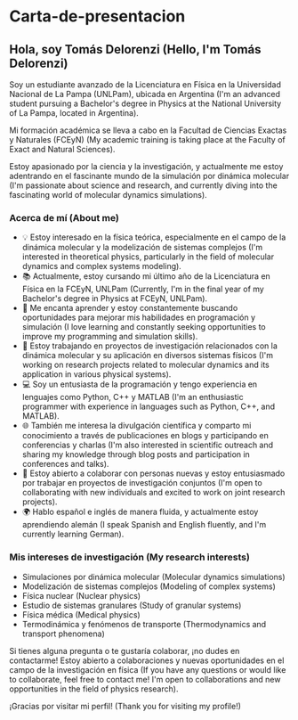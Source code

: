 # Carta-de-presentacion

## Hola, soy Tomás Delorenzi (Hello, I'm Tomás Delorenzi)

Soy un estudiante avanzado de la Licenciatura en Física en la Universidad Nacional de La Pampa (UNLPam), ubicada en Argentina (I'm an advanced student pursuing a Bachelor's degree in Physics at the National University of La Pampa, located in Argentina).

Mi formación académica se lleva a cabo en la Facultad de Ciencias Exactas y Naturales (FCEyN) (My academic training is taking place at the Faculty of Exact and Natural Sciences).

Estoy apasionado por la ciencia y la investigación, y actualmente me estoy adentrando en el fascinante mundo de la simulación por dinámica molecular (I'm passionate about science and research, and currently diving into the fascinating world of molecular dynamics simulations).

### Acerca de mí (About me)

- 💡 Estoy interesado en la física teórica, especialmente en el campo de la dinámica molecular y la modelización de sistemas complejos (I'm interested in theoretical physics, particularly in the field of molecular dynamics and complex systems modeling).
- 📚 Actualmente, estoy cursando mi último año de la Licenciatura en Física en la FCEyN, UNLPam (Currently, I'm in the final year of my Bachelor's degree in Physics at FCEyN, UNLPam).
- 🌱 Me encanta aprender y estoy constantemente buscando oportunidades para mejorar mis habilidades en programación y simulación (I love learning and constantly seeking opportunities to improve my programming and simulation skills).
- 🔬 Estoy trabajando en proyectos de investigación relacionados con la dinámica molecular y su aplicación en diversos sistemas físicos (I'm working on research projects related to molecular dynamics and its application in various physical systems).
- 💻 Soy un entusiasta de la programación y tengo experiencia en lenguajes como Python, C++ y MATLAB (I'm an enthusiastic programmer with experience in languages such as Python, C++, and MATLAB).
- 🌐 También me interesa la divulgación científica y comparto mi conocimiento a través de publicaciones en blogs y participando en conferencias y charlas (I'm also interested in scientific outreach and sharing my knowledge through blog posts and participation in conferences and talks).
- 👥 Estoy abierto a colaborar con personas nuevas y estoy entusiasmado por trabajar en proyectos de investigación conjuntos (I'm open to collaborating with new individuals and excited to work on joint research projects).
- 🌍 Hablo español e inglés de manera fluida, y actualmente estoy aprendiendo alemán (I speak Spanish and English fluently, and I'm currently learning German).

### Mis intereses de investigación (My research interests)

- Simulaciones por dinámica molecular (Molecular dynamics simulations)
- Modelización de sistemas complejos (Modeling of complex systems)
- Física nuclear (Nuclear physics)
- Estudio de sistemas granulares (Study of granular systems)
- Física médica (Medical physics)
- Termodinámica y fenómenos de transporte (Thermodynamics and transport phenomena)

Si tienes alguna pregunta o te gustaría colaborar, ¡no dudes en contactarme! Estoy abierto a colaboraciones y nuevas oportunidades en el campo de la investigación en física (If you have any questions or would like to collaborate, feel free to contact me! I'm open to collaborations and new opportunities in the field of physics research).

¡Gracias por visitar mi perfil! (Thank you for visiting my profile!)
